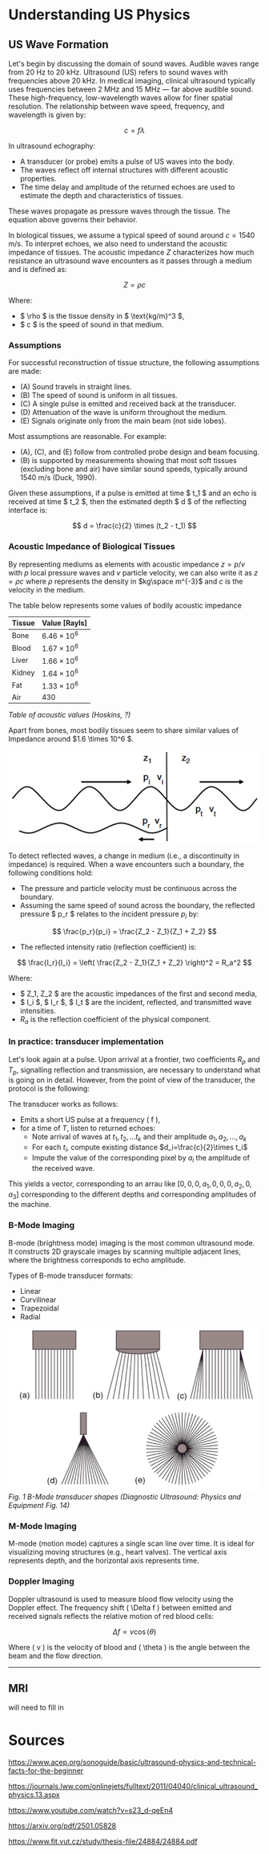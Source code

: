 # Understanding US Physics

## US Wave Formation

Let's begin by discussing the domain of sound waves. Audible waves range from 20 Hz to 20 kHz. Ultrasound (US) refers to sound waves with frequencies above 20 kHz. In medical imaging, clinical ultrasound typically uses frequencies between 2 MHz and 15 MHz — far above audible sound. These high-frequency, low-wavelength waves allow for finer spatial resolution. The relationship between wave speed, frequency, and wavelength is given by:

$$
c = f \lambda
$$

In ultrasound echography:

- A transducer (or probe) emits a pulse of US waves into the body.
- The waves reflect off internal structures with different acoustic properties.
- The time delay and amplitude of the returned echoes are used to estimate the depth and characteristics of tissues.

These waves propagate as pressure waves through the tissue. The equation above governs their behavior.

In biological tissues, we assume a typical speed of sound around $c = 1540 \, \text{m/s}$. To interpret echoes, we also need to understand the acoustic impedance of tissues. The acoustic impedance $Z$ characterizes how much resistance an ultrasound wave encounters as it passes through a medium and is defined as:

$$
Z = \rho c
$$

Where:
- $ \rho $ is the tissue density in $ \text{kg/m}^3 $,
- $ c $ is the speed of sound in that medium.

### Assumptions
For successful reconstruction of tissue structure, the following assumptions are made:

- (A) Sound travels in straight lines.
- (B) The speed of sound is uniform in all tissues.
- (C) A single pulse is emitted and received back at the transducer.
- (D) Attenuation of the wave is uniform throughout the medium.
- (E) Signals originate only from the main beam (not side lobes).

Most assumptions are reasonable. For example:
- (A), (C), and (E) follow from controlled probe design and beam focusing.
- (B) is supported by measurements showing that most soft tissues (excluding bone and air) have similar sound speeds, typically around 1540 m/s (Duck, 1990).

Given these assumptions, if a pulse is emitted at time $ t_1 $ and an echo is received at time $ t_2 $, then the estimated depth $ d $ of the reflecting interface is:

$$
d = \frac{c}{2} \times (t_2 - t_1)
$$

### Acoustic Impedance of Biological Tissues

By representing mediums as elements with acoustic impedance $z=p/v$ with $p$ local pressure waves and $v$ particle velocity, we can also write it as $z=\rho c$ where $\rho$ represents the density in $kg\space  m^{-3}$ and $c$ is the velocity in the medium.

The table below represents some values of bodily acoustic impedance

| Tissue | Value [Rayls]  | 
| ------ | ------- |
| Bone  | $6.46\times 10^6$  |  
| Blood  | $1.67\times 10^6$  |  
| Liver  | $1.66\times 10^6$  |  
| Kidney  | $1.64\times 10^6$  |  
| Fat  | $1.33\times 10^6$  |  
| Air  | $430$  |  

_Table of acoustic values (Hoskins, ?)_

Apart from bones, most bodily tissues seem to share similar values of Impedance around $1.6 \times 10^6 $.

![waves](img/waves.png)

To detect reflected waves, a change in medium (i.e., a discontinuity in impedance) is required. When a wave encounters such a boundary, the following conditions hold:

- The pressure and particle velocity must be continuous across the boundary.
- Assuming the same speed of sound across the boundary, the reflected pressure $ p_r $ relates to the incident pressure $p_i$ by:

$$
\frac{p_r}{p_i} = \frac{Z_2 - Z_1}{Z_1 + Z_2}
$$

- The reflected intensity ratio (reflection coefficient) is:

$$
\frac{I_r}{I_i} = \left( \frac{Z_2 - Z_1}{Z_1 + Z_2} \right)^2 = R_a^2
$$

Where:
- $ Z_1, Z_2 $ are the acoustic impedances of the first and second media,
- $ I_i $, $ I_r $, $ I_t $ are the incident, reflected, and transmitted wave intensities.
- $R_a$ is the reflection coefficient of the physical component.


### In practice: transducer implementation

Let's look again at a pulse. Upon arrival at a frontier, two coefficients $R_p$ and $T_p$, signalling reflection and transmission, are necessary to understand what is going on in detail. However, from the point of view of the transducer, the protocol is the following:

The transducer works as follows:
- Emits a short US pulse at a frequency \( f \),
- for a time of $T$, listen to returned echoes:
    - Note arrival of waves at $t_1,t_2,...t_k$ and their amplitude $a_1,a_2,...,a_k$
    - For each $t_i$, compute existing distance $d_i=\frac{c}{2}\times t_i$
    - Impute the value of the corresponding pixel by $a_i$ the amplitude of the received wave.

This yields a vector, corresponding to an arrau like $[0, 0, 0, a_1, 0, 0, 0, a_2, 0, a_3]$ corresponding to the different depths and corresponding amplitudes of the machine.


### B-Mode Imaging

B-mode (brightness mode) imaging is the most common ultrasound mode. It constructs 2D grayscale images by scanning multiple adjacent lines, where the brightness corresponds to echo amplitude.

Types of B-mode transducer formats:
- Linear
- Curvilinear
- Trapezoidal
- Radial

![Bmode_shapes](img/BmodeShapes.png)
_Fig. 1 B-Mode transducer shapes (Diagnostic Ultrasound: Physics and Equipment Fig. 14)_


### M-Mode Imaging

M-mode (motion mode) captures a single scan line over time. It is ideal for visualizing moving structures (e.g., heart valves). The vertical axis represents depth, and the horizontal axis represents time.

### Doppler Imaging

Doppler ultrasound is used to measure blood flow velocity using the Doppler effect. The frequency shift \( \Delta f \) between emitted and received signals reflects the relative motion of red blood cells:

$$
\Delta f \propto v \cos(\theta)
$$

Where \( v \) is the velocity of blood and \( \theta \) is the angle between the beam and the flow direction.

---

## MRI

will need to fill in 

# Sources

https://www.acep.org/sonoguide/basic/ultrasound-physics-and-technical-facts-for-the-beginner

https://journals.lww.com/onlinejets/fulltext/2011/04040/clinical_ultrasound_physics.13.aspx

https://www.youtube.com/watch?v=s23_d-qeEn4

https://arxiv.org/pdf/2501.05828

https://www.fit.vut.cz/study/thesis-file/24884/24884.pdf

